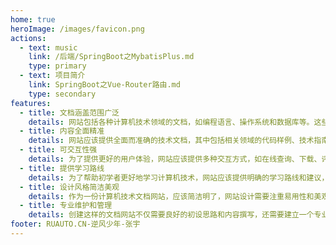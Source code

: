 ```yaml
---
home: true
heroImage: /images/favicon.png
actions:
  - text: music
    link: /后端/SpringBoot之MybatisPlus.md
    type: primary
  - text: 项目简介
    link: SpringBoot之Vue-Router路由.md
    type: secondary
features:
  - title: 文档涵盖范围广泛
    details: 网站包括各种计算机技术领域的文档，如编程语言、操作系统和数据库等。这些文档不仅应该面向初学者，同时也要涵盖高级主题，以供技术专家和研究者参考。
  - title: 内容全面精准
    details: 网站应该提供全面而准确的技术文档，其中包括相关领域的代码样例、技术指南、教程和实例等。这些文档应该更新及时，以保证内容的准确性和新颖性。
  - title: 可交互性强
    details: 为了提供更好的用户体验，网站应该提供多种交互方式，如在线查询、下载、评论和互动社区等。以适应不同用户的需求。
  - title: 提供学习路线
    details: 为了帮助初学者更好地学习计算机技术，网站应该提供明确的学习路线和建议，包括学习时间、步骤和目标等。
  - title: 设计风格简洁美观
    details: 作为一份计算机技术文档网站，应该简洁明了，网站设计需要注重易用性和美观感，提供不同的主题，以适应不同的用户口味。
  - title: 专业维护和管理
    details: 创建这样的文档网站不仅需要良好的初设思路和内容撰写，还需要建立一个专业的管理团队来保证网站的长期顺畅运行、及时更新和不断扩展。
footer: RUAUTO.CN-逆风少年-张宇
---
```

